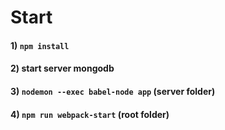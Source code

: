 # Start

#### 1) `npm install`
#### 2) start server mongodb
#### 3) `nodemon --exec babel-node app` (server folder)
#### 4) `npm run webpack-start` (root folder)
